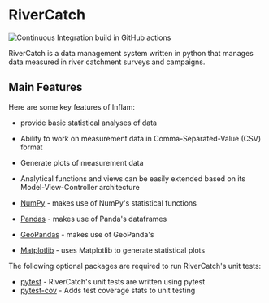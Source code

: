 # RiverCatch

![Continuous Integration build in GitHub actions](https://github.com/helengrant/python-intermediate-rivercatchment/workflows/CI/badge.svg?branch=develop)

RiverCatch is a data management system written in python that manages data measured in river catchment surveys and campaigns.

## Main Features
Here are some key features of Inflam:

- provide basic statistical analyses of data
- Ability to work on measurement data in Comma-Separated-Value (CSV) format
- Generate plots of measurement data
- Analytical functions and views can be easily extended based on its Model-View-Controller architecture

- [NumPy](https://www.numpy.org/) - makes use of NumPy's statistical functions
- [Pandas](https://pandas.pydata.org/) - makes use of Panda's dataframes
- [GeoPandas](https://geopandas.org/) - makes use of GeoPanda's 
- [Matplotlib](https://matplotlib.org/stable/index.html) - uses Matplotlib to generate statistical plots

The following optional packages are required to run RiverCatch's unit tests:

- [pytest](https://docs.pytest.org/en/stable/) - RiverCatch's unit tests are written using pytest
- [pytest-cov](https://pypi.org/project/pytest-cov/) - Adds test coverage stats to unit testing